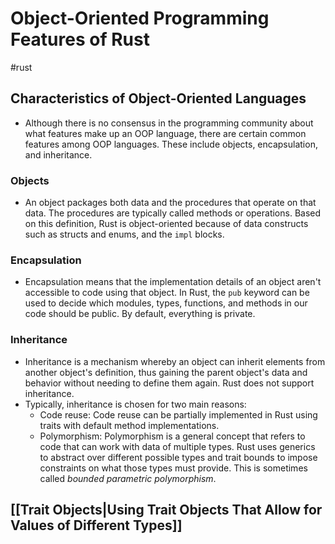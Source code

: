 # Object-Oriented Programming Features of Rust
#rust 

## Characteristics of Object-Oriented Languages
- Although there is no consensus in the programming community about what features make up an OOP language, there are certain common features among OOP languages. These include objects, encapsulation, and inheritance.

### Objects
- An object packages both data and the procedures that operate on that data. The procedures are typically called methods or operations. Based on this definition, Rust is object-oriented because of data constructs such as structs and enums, and the `impl` blocks.

### Encapsulation
- Encapsulation means that the implementation details of an object aren't accessible to code using that object. In Rust, the `pub` keyword can be used to decide which modules, types, functions, and methods in our code should be public. By default, everything is private.

### Inheritance
- Inheritance is a mechanism whereby an object can inherit elements from another object's definition, thus gaining the parent object's data and behavior without needing to define them again. Rust does not support inheritance.
- Typically, inheritance is chosen for two main reasons:
	- Code reuse: Code reuse can be partially implemented in Rust using traits with default method implementations.
	- Polymorphism: Polymorphism is a general concept that refers to code that can work with data of multiple types. Rust uses generics to abstract over different possible types and trait bounds to impose constraints on what those types must provide. This is sometimes called *bounded parametric polymorphism*.

## [[Trait Objects|Using Trait Objects That Allow for Values of Different Types]]